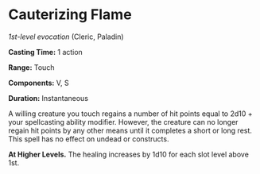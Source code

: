 # Cauterizing Flame
*1st-level evocation* (Cleric, Paladin)

**Casting Time:** 1 action

**Range:** Touch

**Components:** V, S

**Duration:** Instantaneous

A willing creature you touch regains a number of hit points equal to 2d10 + your spellcasting ability modifier. However, the creature can no longer regain hit points by any other means until it completes a short or long rest. This spell has no effect on undead or constructs.

**At Higher Levels.** The healing increases by 1d10 for each slot level above 1st.
